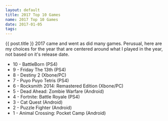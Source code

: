```yaml
---
layout: default
title: 2017 Top 10 Games
name: 2017 Top 10 Games
date: 2017-01-05
tags:  
---
```

{{ post.title }}
2017 came and went as did many games. Perusual, here are my choices for the year that are centered around what I played in the year, not based on it's release date.
* 10 - BattleBorn (PS4) 
* 9 - Friday The 13th (PS4)  
* 8 - Destiny 2 (Xbone/PC)  
* 7 - Puyo Puyo Tetris (PS4)  
* 6 - Rocksmith 2014: Remastered Edition (Xbone/PC)  
* 5 - Dead Ahead: Zombie Warfare (Android)  
* 4 - Fortnite: Battle Royale (PS4)  
* 3 - Cat Quest (Android)  
* 2 - Puzzle Fighter (Android)  
* 1 - Animal Crossing: Pocket Camp (Android)  
